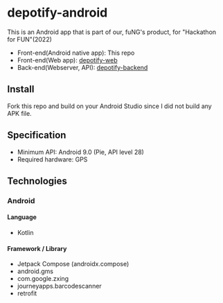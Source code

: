 # depotify-android

This is an Android app that is part of our, fuNG's product, for "Hackathon for FUN"(2022)

- Front-end(Android native app): This repo
- Front-end(Web app): [depotify-web](https://github.com/fung-hackathon/depotify-web)
- Back-end(Webserver, API): [depotify-backend](https://github.com/fung-hackathon/depotify-backend)

## Install

Fork this repo and build on your Android Studio since I did not build any APK file.

## Specification

- Minimum API: Android 9.0 (Pie, API level 28)
- Required hardware: GPS

## Technologies

### Android

#### Language

- Kotlin

#### Framework / Library

- Jetpack Compose (androidx.compose)
- android.gms
- com.google.zxing
- journeyapps.barcodescanner
- retrofit
